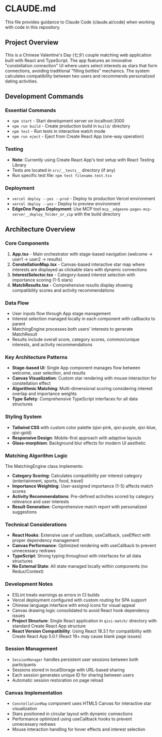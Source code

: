 # CLAUDE.md

This file provides guidance to Claude Code (claude.ai/code) when working with code in this repository.

## Project Overview

This is a Chinese Valentine's Day (七夕) couple matching web application built with React and TypeScript. The app features an innovative "constellation connection" UI where users select interests as stars that form connections, avoiding traditional "filling bottles" mechanics. The system calculates compatibility between two users and recommends personalized dating activities.

## Development Commands

### Essential Commands
- `npm start` - Start development server on localhost:3000
- `npm run build` - Create production build in `build/` directory
- `npm test` - Run tests in interactive watch mode
- `npm run eject` - Eject from Create React App (one-way operation)

### Testing
- **Note**: Currently using Create React App's test setup with React Testing Library
- Tests are located in `src/__tests__` directory (if any)
- Run specific test file: `npm test filename.test.tsx`

### Deployment
- `vercel deploy --yes --prod` - Deploy to production Vercel environment
- `vercel deploy --yes` - Deploy to preview environment
- **EdgeOne Pages Deployment**: Use MCP tool `mcp__edgeone-pages-mcp-server__deploy_folder_or_zip` with the build directory

## Architecture Overview

### Core Components
1. **App.tsx** - Main orchestrator with stage-based navigation (welcome → user1 → user2 → results)
2. **ConstellationMap.tsx** - Canvas-based interactive star map where interests are displayed as clickable stars with dynamic connections
3. **InterestSelector.tsx** - Category-based interest selection with importance scoring (1-5 stars)
4. **MatchResults.tsx** - Comprehensive results display showing compatibility scores and activity recommendations

### Data Flow
- User inputs flow through App stage management
- Interest selection managed locally in each component with callbacks to parent
- MatchingEngine processes both users' interests to generate MatchResult
- Results include overall score, category scores, common/unique interests, and activity recommendations

### Key Architecture Patterns
- **Stage-based UI**: Single App component manages flow between welcome, user selection, and results
- **Canvas Visualization**: Custom star rendering with mouse interaction for constellation effect
- **Algorithmic Matching**: Multi-dimensional scoring considering interest overlap and importance weights
- **Type Safety**: Comprehensive TypeScript interfaces for all data structures

### Styling System
- **Tailwind CSS** with custom color palette (qixi-pink, qixi-purple, qixi-blue, qixi-gold)
- **Responsive Design**: Mobile-first approach with adaptive layouts
- **Glass-morphism**: Background blur effects for modern UI aesthetic

### Matching Algorithm Logic
The MatchingEngine class implements:
- **Category Scoring**: Calculates compatibility per interest category (entertainment, sports, food, travel)
- **Importance Weighting**: User-assigned importance (1-5) affects match scores
- **Activity Recommendations**: Pre-defined activities scored by category relevance and user interests
- **Result Generation**: Comprehensive match report with personalized suggestions

### Technical Considerations
- **React Hooks**: Extensive use of useState, useCallback, useEffect with proper dependency management
- **Canvas Performance**: Optimized rendering with useCallback to prevent unnecessary redraws
- **TypeScript**: Strong typing throughout with interfaces for all data structures
- **No External State**: All state managed locally within components (no Redux/Context)

### Development Notes
- ESLint treats warnings as errors in CI builds
- Vercel deployment configured with custom routing for SPA support
- Chinese language interface with emoji icons for visual appeal
- Canvas drawing logic consolidated to avoid React hook dependency issues
- **Project Structure**: Single React application in `qixi-match/` directory with standard Create React App structure
- **React Version Compatibility**: Using React 18.3.1 for compatibility with Create React App 5.0.1 (React 19+ may cause blank page issues)

### Session Management
- `SessionManager` handles persistent user sessions between both participants
- Sessions stored in localStorage with URL-based sharing
- Each session generates unique ID for sharing between users
- Automatic session restoration on page reload

### Canvas Implementation
- `ConstellationMap` component uses HTML5 Canvas for interactive star visualization
- Stars positioned in circular layout with dynamic connections
- Performance optimized using useCallback hooks to prevent unnecessary redraws
- Mouse interaction handling for hover effects and interest selection